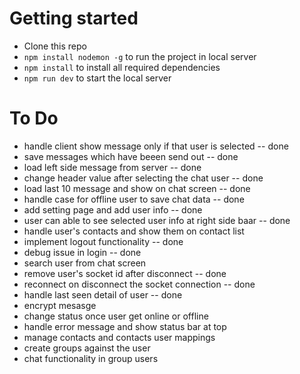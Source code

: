 # Getting started

- Clone this repo
- `npm install nodemon -g` to run the project in local server
- `npm install` to install all required dependencies
- `npm run dev` to start the local server

# To Do
- handle client show message only if that user is selected -- done
- save messages which have beeen send out -- done
- load left side message from server -- done
- change header value after selecting the chat user -- done
- load last 10 message and show on chat screen -- done
- handle case for offline user to save chat data -- done
- add setting page and add user info -- done
- user can able to see selected user info at right side baar -- done
- handle user's contacts and show them on contact list
- implement logout functionality -- done
- debug issue in login -- done
- search user from chat screen
- remove user's socket id after disconnect -- done
- reconnect on disconnect the socket connection -- done
- handle last seen detail of user -- done
- encrypt mesasge
- change status once user get online or offline
- handle error message and show status bar at top
- manage contacts and contacts user mappings
- create groups against the user
- chat functionality in group users
